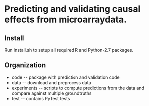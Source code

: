 # Predicting and validating causal effects from microarraydata.

## Install
Run install.sh to setup all required R and Python-2.7 packages.

## Organization
* code -- package with prediction and validation code
* data -- download and preprocess data
* experiments -- scripts to compute predictions from the data and compare against multiple groundtruths
* test -- contains PyTest tests